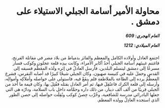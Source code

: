 <h1 dir="rtl">محاولة الأمير أسامة الجبلي الاستيلاء على دمشق .</h1>

<h5 dir="rtl">العام الهجري:  609

العام الميلادي: 1212

</h5>

<p dir="rtl">اجتمع العادل وأولاده الكامل والمعظم والفائز بدمياط من بلاد مصر في مقاتلة الفرنج، فاغتنم غيبتَهم أسامة الجبلي أحدُ أكابر الأمراء، وكانت بيدِه قلعة عجلون وكوكب فسار مسرعًا إلى دمشق ليتسلم البلدين، فأرسل العادلُ في إثره ولَدَه المعَظَّم فسبقه إلى القدسِ وحملَ عليه في كنيسة صهيون، وكان الجبلي شيخًا كبيرًا قد أصابه النقرس، فشرع المعظَّمُ يرده إلى الطاعة بالملاطفةِ فلم ينفَعْ فيه، فاستولى على حواصله وأملاكِه وأموالِه، وأرسله إلى قلعة الكرك فاعتُقِلَ فيها، ثم أمر العادل بقتله فقُتِلَ بها، وكان قيمة ما أخذ من الجبلي قريبًا من ألف ألف دينار، من ذلك داره وحمَّامه داخل باب السلامة، ودارُه هي التي جعلها البادرائي مدرسة للشافعية، وخُرِّب حِصنُ كوكب ونُقِلَت حواصله إلى حصن الطور الذي استجده العادِلُ وولده المعظم.</p></br>
